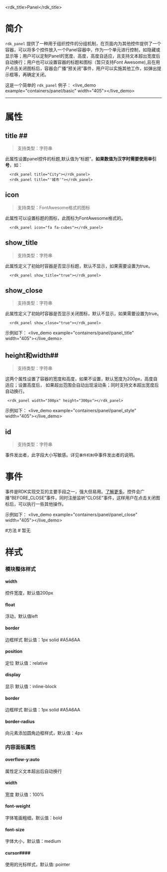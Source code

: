 <rdk_title>Panel</rdk_title>

# 简介 #

`rdk_panel` 提供了一种用于组织控件的分组机制，在页面内为其他控件提供了一个容器，可以将多个控件放入一个Panel容器中，作为一个单元进行控制，如隐藏或显示等；用户可以定制Panel的宽度、高度，高度自适应，且支持文本超出宽度后自动换行；用户也可以设置容器的标题和图标（暂只支持Font Awesome),且在用户点击关闭图标后，容器会广播“预关闭”事件，用户可以实施其他工作，如弹出提示框等，再确定关闭。

这是一个简单的 `rdk_panel` 例子：
<live_demo example="containers/panel/basic" width="405"></live_demo>

---
# 属性 #

## title <binding></binding>##
> 支持类型：字符串

此属性设置panel控件的标题,默认值为“标题”。**如果数值为汉字时需要使用单引号**，如：

      <rdk_panel title="City"></rdk_panel>
	  <rdk_panel title="'城市'"></rdk_panel>  

## icon ##
> 支持类型：FontAwesome格式的图标

此属性可以设置标题的图标，此图标为FontAwesome格式的。

      <rdk_panel icon="fa fa-cubes"></rdk_panel> 

## show_title ##
> 支持类型：字符串

此属性定义了初始时容器是否显示标题，默认不显示，如果需要设置为true。

      <rdk_panel show_title="true"></rdk_panel>

## show_close ##
> 支持类型：字符串

此属性定义了初始时容器是否显示关闭图标，默认不显示，如果需要设置为true。

      <rdk_panel show_close="true"></rdk_panel>


示例如下：
<live_demo example="containers/panel/panel_title" width="405"></live_demo>

## height和width##
>支持类型：字符串

这两个属性设置了容器的宽度和高度，如果不设置，默认宽度为200px，高度自适应；设置高度后，
如果超出范围会自动出现滚动条；同时支持文本超出宽度后自动换行。

     <rdk_panel width="300px" height="300px"></rdk_panel>

示例如下：
<live_demo example="containers/panel/panel_style" width="405"></live_demo>

## id ##
>支持类型：字符串

事件发出者，此字段大小写敏感。详见`事件机制`中事件发出者的说明。



# 事件 #
事件是RDK实现交互的主要手段之一，强大但易用。[了解更多](/doc/client/common/event/EventService.md)。控件会广播“BEFORE_CLOSE”事件，同时注册监听“CLOSE”事件，这样用户在点击关闭图标后，可以执行一些其他操作。

示例如下：
<live_demo example="containers/panel/panel_close" width="405"></live_demo>

#方法 #
暂无

# 样式 #

### 模块整体样式 ###

#### width ####
控件宽度，默认值200px

#### float ####
浮动，默认值left

#### border ####
边框样式 默认值：1px solid #A5A6AA

#### position ####
定位 默认值：relative

#### display ####
显示 默认值：inline-block

#### border ####
边框样式 默认值：1px solid #A5A6AA

#### border-radius ####
向元素添加圆角边框样式，默认值：4px

### 内容面板属性 ###

#### overflow-y:auto ####
属性定义文本超出后自动换行

#### width ####
宽度 默认值：100%

#### font-weight ####
字体笔画粗细，默认值：bold

#### font-size ####
字体大小，默认值：medium

#### cursor####
使用的光标样式，默认值: pointer

